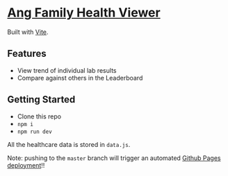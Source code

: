 # [Ang Family Health Viewer](https://angfamily.nicholaslyz.com)

Built with [Vite](https://vitejs.dev/).

## Features

- View trend of individual lab results
- Compare against others in the Leaderboard

## Getting Started

- Clone this repo
- `npm i`
- `npm run dev`

All the healthcare data is stored in `data.js`.

Note: pushing to the `master` branch will trigger an automated [Github Pages deployment](https://github.com/features/actions)!!

